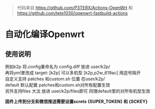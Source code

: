   >代码来自 https://github.com/P3TERX/Actions-OpenWrt  和 https://github.com/tete1030/openwrt-fastbuild-actions
# 自动化编译Openwrt
## 使用说明  

例如k2p
将.config重命名为 config.diff 放进 user/k2p/  
再将yml里改成 target: [k2p]  可以多机型 [k2p,p2w_619ac] 用逗号隔开  
自定义支持 patches 和custom.sh  位置 在user/k2p/  
default 默认配置 patches和custom.sh对所有配置生效  
另外支持files 大法 放进 user/k2p/files即可 同理default里的对所有机型生效  

**固件上传到分支和微信推送需要设置screts {SUPER_TOKEN} 和 {SCKEY}**


